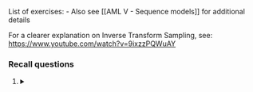 List of exercises:
	- Also see [[AML V - Sequence models]] for additional details

For a clearer explanation on Inverse Transform Sampling, see: https://www.youtube.com/watch?v=9ixzzPQWuAY

### Recall questions 

1. <details markdown=1><summary markdown="span">  </summary>
    
    \
    
   
</details>